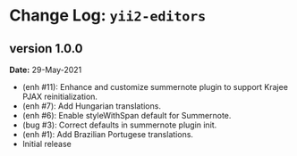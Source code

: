 Change Log: `yii2-editors`
==========================

## version 1.0.0

**Date:** 29-May-2021

- (enh #11): Enhance and customize summernote plugin to support Krajee PJAX reinitialization.
- (enh #7): Add Hungarian translations.
- (enh #6): Enable styleWithSpan default for Summernote.
- (bug #3): Correct defaults in summernote plugin init.
- (enh #1): Add Brazilian Portugese translations.
- Initial release 